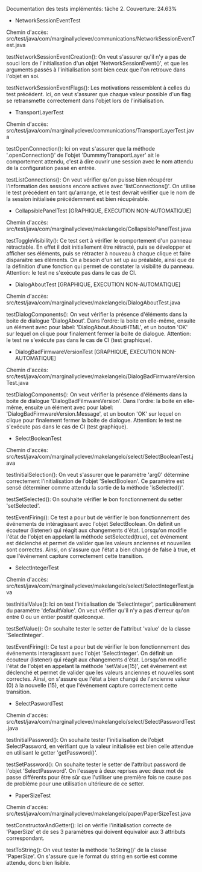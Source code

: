 Documentation des tests implémentés: tâche 2.
Couverture: 24.63%



- NetworkSessionEventTest

Chemin d'accès: src/test/java/com/marginallyclever/communications/NetworkSessionEventTest.java



testNetworkSessionEventCreation(): On veut s'assurer qu'il n'y a pas de souci lors de l'initialisation d'un objet 'NetworkSessionEvent()', et que les arguments passés à l'initialisation sont bien ceux que l'on retrouve dans l'objet en soi.

testNetworkSessionEventFlags(): Les motivations ressemblent à celles du test précédent. Ici, on veut s'assurer que chaque valeur possible d'un flag se retransmette correctement dans l'objet lors de l'initialisation.



- TransportLayerTest

Chemin d'accès: src/test/java/com/marginallyclever/communications/TransportLayerTest.java



testOpenConnection(): Ici on veut s'assurer que la méthode '.openConnection()' de l'objet 'DummmyTransportLayer' ait le comportement attendu, c'est à dire ouvrir une session avec le nom attendu de la configuration passé en entrée.

testListConnections(): On veut vérifier qu'on puisse bien récupérer l'information des sessions encore actives avec 'listConnections()'. On utilise le test précédent en tant qu'arrange, et le test devrait vérifier que le nom de la session initialisée précédemment est bien récupérable.



- CollapsiblePanelTest [GRAPHIQUE, EXECUTION NON-AUTOMATIQUE]

Chemin d'accès: src/test/java/com/marginallyclever/makelangelo/CollapsiblePanelTest.java



testToggleVisibility(): Ce test sert à vérifier le comportement d'un panneau rétractable. En effet il doit initiallement être rétracté, puis se développer et afficher ses éléments, puis se rétracter à nouveau à chaque clique et faire disparaitre ses éléments. On a besoin d'un set up au préalable, ainsi que de la définition d'une fonction qui permet de constater la visibilité du panneau. Attention: le test ne s'exécute pas dans le cas de CI.



- DialogAboutTest [GRAPHIQUE, EXECUTION NON-AUTOMATIQUE]

Chemin d'accès: src/test/java/com/marginallyclever/makelangelo/DialogAboutTest.java



testDialogComponents(): On veut vérifier la présence d'éléments dans la boite de dialogue 'DialogAbout'. Dans l'ordre: la boite en elle-même, ensuite un élément avec pour label: 'DialogAbout.AboutHTML', et un bouton 'OK' sur lequel on clique pour finalement fermer la boite de dialogue. Attention: le test ne s'exécute pas dans le cas de CI (test graphique).



- DialogBadFirmwareVersionTest [GRAPHIQUE, EXECUTION NON-AUTOMATIQUE]

Chemin d'accès: src/test/java/com/marginallyclever/makelangelo/DialogBadFirmwareVersionTest.java



testDialogComponents(): On veut vérifier la présence d'éléments dans la boite de dialogue 'DialogBadFilmwareVersion'. Dans l'ordre: la boite en elle-même, ensuite un élément avec pour label: 'DialogBadFirmwareVersion.Message', et un bouton 'OK' sur lequel on clique pour finalement fermer la boite de dialogue. Attention: le test ne s'exécute pas dans le cas de CI (test graphique).



- SelectBooleanTest

Chemin d'accès: src/test/java/com/marginallyclever/makelangelo/select/SelectBooleanTest.java



testInitialSelection(): On veut s'assurer que le paramètre 'arg0' détermine correctement l'initialisation de l'objet 'SelectBoolean'. Ce paramètre est sensé déterminer comme attendu la sortie de la méthode 'isSelected()'.

testSetSelected(): On souhaite vérifier le bon fonctionnement du setter 'setSelected'.

testEventFiring(): Ce test a pour but de vérifier le bon fonctionnement des événements de intéragissant avec l'objet SelectBoolean. On définit un écouteur (listener) qui réagit aux changements d'état. Lorsqu'on modifie l'état de l'objet en appelant la méthode setSelected(true), cet événement est  déclenché et permet de valider que les valeurs anciennes et nouvelles sont correctes.  Ainsi, on s'assure que l'état a bien changé de false à true, et que l'événement capture correctement cette transition.



- SelectIntegerTest

Chemin d'accès: src/test/java/com/marginallyclever/makelangelo/select/SelectIntegerTest.java



testInitialValue(): Ici on test l'initialisation de 'SelectInteger', particulièrement du paramètre 'defaultValue'. On veut vérifier qu'il n'y a pas d'erreur qu'on entre 0 ou un entier positif quelconque.

testSetValue(): On souhaite tester le setter de l'attribut 'value' de la classe 'SelectInteger'.

testEventFiring(): Ce test a pour but de vérifier le bon fonctionnement des événements interagissant avec l'objet 'SelectInteger'. On définit un écouteur (listener) qui réagit aux changements d'état. Lorsqu'on modifie l'état de l'objet en appelant la méthode 'setValue(15)', cet événement est déclenché et permet de valider que les valeurs anciennes et nouvelles sont correctes. Ainsi, on s'assure que l'état a bien changé de l'ancienne valeur (0) à la nouvelle (15), et que l'événement capture correctement cette transition.



- SelectPaswordTest

Chemin d'accès: src/test/java/com/marginallyclever/makelangelo/select/SelectPasswordTest.java



testInitialPassword(): On souhaite tester l'initialisation de l'objet SelectPassword, en vérifiant que la valeur initialisée est bien celle attendue en utilisant le getter 'getPassword()'.

testSetPassword(): On souhaite tester le setter de l'attribut password de l'objet 'SelectPassword'. On l'essaye à deux reprises avec deux mot de passe différents pour être sûr que l'utiliser une première fois ne cause pas de problème pour une utilisation ultérieure de ce setter.



- PaperSizeTest

Chemin d'accès: src/test/java/com/marginallyclever/makelangelo/paper/PaperSizeTest.java



testConstructorAndGetter(): Ici on vérifie l'initialisation correcte de 'PaperSize' et de ses 3 paramètres qui doivent équivaloir aux 3 attributs correspondant.

testToString(): On veut tester la méthode 'toString()' de la classe 'PaperSize'. On s'assure que le format du string en sortie est comme attendu, donc bien lisible.
